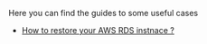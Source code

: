 Here you can find the guides to some useful cases

* [How to restore your AWS RDS instnace ?](rds_backup.md)